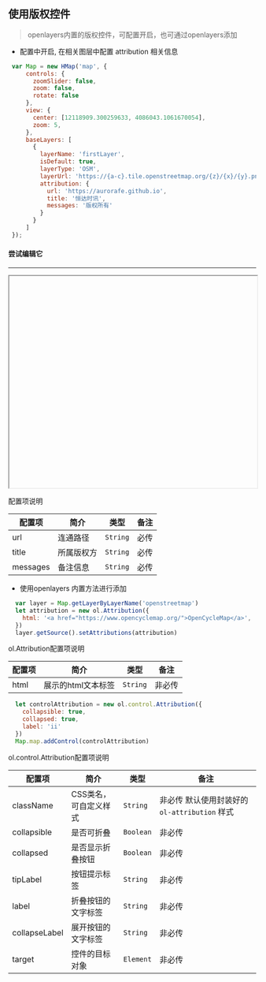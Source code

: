## 使用版权控件

> openlayers内置的版权控件，可配置开启，也可通过openlayers添加


* 配置中开启, 在相关图层中配置 attribution 相关信息

```javascript
 var Map = new HMap('map', {
     controls: {
       zoomSlider: false,
       zoom: false,
       rotate: false
     },
     view: {
       center: [12118909.300259633, 4086043.1061670054],
       zoom: 5,
     },
     baseLayers: [
       {
         layerName: 'firstLayer',
         isDefault: true,
         layerType: 'OSM',
         layerUrl: 'https://{a-c}.tile.openstreetmap.org/{z}/{x}/{y}.png',
         attribution: {
           url: 'https://aurorafe.github.io',
           title: '恒达时讯',
           messages: '版权所有'
         }
       }
     ]
 });
```

#### 尝试编辑它
---
<iframe width="100%" height="430"></iframe>

配置项说明

| 配置项 | 简介 | 类型 | 备注 |
| --- | --- |--- | --- |
| url | 连通路径 | `String` | 必传 |
| title | 所属版权方 | `String` | 必传 |
| messages | 备注信息 | `String` | 必传 |

* 使用openlayers 内置方法进行添加

```javascript
  var layer = Map.getLayerByLayerName('openstreetmap')
  let attribution = new ol.Attribution({
    html: '<a href="https://www.opencyclemap.org/">OpenCycleMap</a>',
  })
  layer.getSource().setAttributions(attribution)
```
ol.Attribution配置项说明

| 配置项 | 简介 | 类型 | 备注 |
| --- | --- |--- | --- |
| html | 展示的html文本标签 | `String` | 非必传 |


```javascript
  let controlAttribution = new ol.control.Attribution({
    collapsible: true,
    collapsed: true,
    label: 'ii'
  })
  Map.map.addControl(controlAttribution)
```

ol.control.Attribution配置项说明

| 配置项 | 简介 | 类型 | 备注 |
| --- | --- |--- | --- |
| className | CSS类名，可自定义样式 | `String` | 非必传 默认使用封装好的 ```ol-attribution``` 样式 |
| collapsible | 是否可折叠 | `Boolean` | 非必传 |
| collapsed | 是否显示折叠按钮 | `Boolean` | 非必传 |
| tipLabel | 按钮提示标签 | `String` | 非必传 |
| label | 折叠按钮的文字标签 | `String` | 非必传 |
| collapseLabel | 展开按钮的文字标签 | `String` | 非必传 |
| target | 控件的目标对象 | `Element` | 非必传 |
